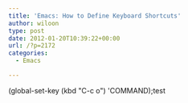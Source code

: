 ```yaml
---
title: 'Emacs: How to Define Keyboard Shortcuts'
author: wiloon
type: post
date: 2012-01-20T10:39:22+00:00
url: /?p=2172
categories:
  - Emacs

---
```

(global-set-key (kbd "C-c o") 'COMMAND);test